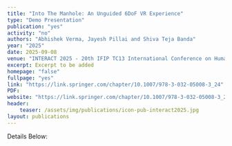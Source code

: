 ```yaml
---
title: "Into The Manhole: An Unguided 6DoF VR Experience"
type: "Demo Presentation"
publication: "yes"
activity: "no"
authors: "Abhishek Verma, Jayesh Pillai and Shiva Teja Banda"
year: "2025"
date: 2025-09-08
venue: "INTERACT 2025 - 20th IFIP TC13 International Conference on Human-Computer Interaction, Belo Horizonte, Brazil"
excerpt: Excerpt to be added
homepage: "false"
fullpage: "yes"
link: "https://link.springer.com/chapter/10.1007/978-3-032-05008-3_24"
PDF: 
website: "https://link.springer.com/chapter/10.1007/978-3-032-05008-3_24"
header:
    teaser: /assets/img/publications/icon-pub-interact2025.jpg
layout: publications   
---
```


Details Below:
